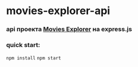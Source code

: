 # movies-explorer-api 


### api проекта [Movies Explorer](https://github.com/Dmitry-Filippov/movies-explorer-frontend.git) на express.js


### quick start:
`npm install`
`npm start`
